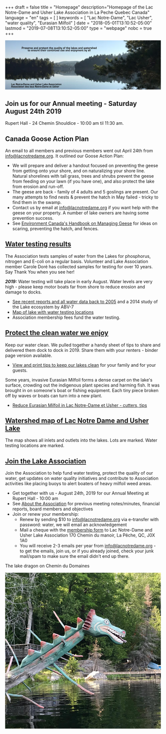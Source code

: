 +++
draft = false
title = "Homepage"
description="Homepage of the Lac Notre-Dame and Usher Lake Association in La Peche Quebec Canada"
language = "en"
tags = [
]
keywords = [
    "Lac Notre-Dame",
    "Lac Usher",
    "water quality",
    "Eurasian Milfoil"
]
date = "2018-05-01T13:10:52-05:00"
lastmod = "2019-07-08T13:10:52-05:00"
type = "webpage"
nobc = true
+++
<!-- markdownlint-disable MD033 MD041 MD002 MD026-->

<div>
<img src="/assets/img/lake-assoc-photo.jpg" class="img-fluid py-3" alt="view of still water of lake says Preserve and protect the quality of the lakes and watershed to ensure their continued use and enjoyment by all with title Lac Notre-Dame and Usher Lake Association" />
</div>

## Join us for our Annual meeting - Saturday August 24th 2019
Rupert Hall - 24 Chemin Shouldice - 10:00 am til 11:30 am. 

## Canada Goose Action Plan

An email to all members and previous members went out April 24th from info@lacnotredame.org. It outlined our Goose Action Plan:   

* We will prepare and deliver a handout focused on preventing the geese from getting onto your shore, and on naturalizing your shore line. Natural shorelines with tall grass, trees and shrubs prevent the geese from feeding on your lawn (if you have one), and also protect the lake from erosion and run-off.  
* The geese are back - family of 4 adults and 5 goslings are present. Our many attempts to find nests & prevent the hatch in May failed - tricky to find them in the swamp.  
* Contact us by email at info@lacnotredame.org if you want help with the geese on your property. A number of lake owners are having some prevention success. 
* See [Environment Canada's Handbook on Managing Geese](https://www.canada.ca/en/environment-climate-change/services/migratory-bird-conservation/publications/handbook-managing-cackling-geese-southern/chapter-3.html#_toc07010201) for ideas on scaring, preventing the hatch, and fences. 

## [Water testing results](/water/qualityreports/)

The Association tests samples of water from the Lakes for phosphorus, nitrogen and E-coli on a regular basis. Volunteer and Lake Association member Carole Doré has collected samples for testing for over 10 years. Say Thank You when you see her!

***2019:***  Water testing will take place in early August. Water levels are very high - please keep motor boats far from shore to reduce erosion and damage to docks.

* [See recent reports and all water data back to 2005](/water/qualityreports/) and a 2014 study of the Lake ecosystem by ABV-7
* [Map of lake with water testing locations](/map/maps/)
* Association membership fees fund the water testing.

## [Protect the clean water we enjoy](/water/keepclean/)

Keep our water clean. We pulled together a handy sheet of tips to share and delivered them dock to dock in 2019. Share them with your renters - binder page version available.

* [View and print tips to keep our lakes clean](/water/keepclean/) for your family and for your guests.

Some years, invasive Eurasian Milfoil forms a dense carpet on the lake's surface, crowding out the indigenous plant species and harming fish. It was brought in on someone's boat or fishing equipment. Each tiny piece broken off by waves or boats can turn into a new plant.

* [Reduce Eurasian Milfoil in Lac Notre-Dame et Usher - cutters, tips](/water/lnd-milfoil/)

## [Watershed map of Lac Notre Dame and Usher Lake](/map/maps/)

The map shows all inlets and outlets into the lakes. Lots are marked. Water testing locations are marked.

## [Join the Lake Association](/about/about/)

Join the Association to help fund water testing, protect the quality of our water, get updates on water quality initiatives and contribute to Association activities like placing buoys to alert boaters of heavy milfoil weed areas.

* Get together with us - August 24th, 2019 for our Annual Meeting at Rupert Hall - 10:00 am
* See [About the  Association](/about/about/) for previous meeting notes/minutes, financial reports, board members and objectives
* Join or renew your membership:
  * Renew by sending $10 to info@lacnotredame.org via e-transfer with password: water, we will email an acknowledgement
  * Mail a cheque with the [membership form](/assets/docs/Association10Aug2018.pdf) to Lac Notre-Dame and Usher Lake Association 170 Chemin du manoir, La Pêche, QC, J0X 1A0
  * You will receive 2-3 emails per year from info@lacnotredame.org - to get the emails, join us, or if you already joined, check your junk mail/spam to make sure the email didn't end up there. 
  
The lake dragon on Chemin du Domaines

<img src="/assets/img/dragon.jpg" class="img-fluid py-3" alt="photo of log painted like a dragon" />
